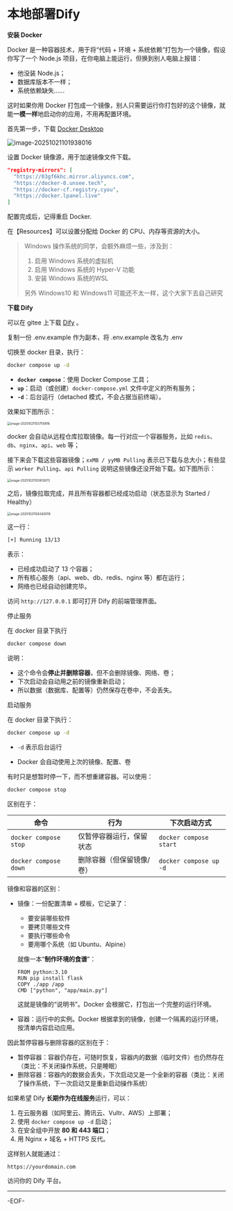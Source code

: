 # 本地部署Dify

**安装 Docker**

Docker 是一种容器技术，用于将“代码 + 环境 + 系统依赖”打包为一个镜像，假设你写了一个 Node.js 项目，在你电脑上能运行，但换到别人电脑上报错：

- 他没装 Node.js；
- 数据库版本不一样；
- 系统依赖缺失……

这时如果你用 Docker 打包成一个镜像，别人只需要运行你打包好的这个镜像，就能**一模一样**地启动你的应用，不用再配置环境。

首先第一步，下载 [Docker Desktop](https://docs.docker.com/desktop/)

![image-20251021101938016](https://xiejie-typora.oss-cn-chengdu.aliyuncs.com/2025-10-21-021938.png)

设置 Docker 镜像源，用于加速镜像文件下载。

```json
"registry-mirrors": [
  "https://03gf6khc.mirror.aliyuncs.com",
  "https://docker-0.unsee.tech",
  "https://docker-cf.registry.cyou",
  "https://docker.lpanel.live"
]
```

配置完成后，记得重启 Docker.

在【Resources】可以设置分配给 Docker 的 CPU、内存等资源的大小。

>Windows 操作系统的同学，会额外麻烦一些，涉及到：
>
>1. 启用 Windows 系统的虚拟机
>2. 启用 Windows 系统的 Hyper-V 功能
>3. 安装 Windows 系统的WSL
>
>另外 Windows10 和 Windows11 可能还不太一样，这个大家下去自己研究



**下载 Dify**

可以在 gitee 上下载 [Dify](https://gitee.com/dify_ai/dify) 。

复制一份 .env.example 作为副本，将 .env.example 改名为 .env

切换至 docker 目录，执行：

```bash
docker compose up -d
```

- **`docker compose`**：使用 Docker Compose 工具；
- **`up`**：启动（或创建）`docker-compose.yml` 文件中定义的所有服务；
- **`-d`**：后台运行（detached 模式，不会占据当前终端）。

效果如下图所示：

<img src="https://xiejie-typora.oss-cn-chengdu.aliyuncs.com/2025-10-21-023755.png" alt="image-20251021103755616" style="zoom:50%;" />

docker 会自动从远程仓库拉取镜像。每一行对应一个容器服务，比如 `redis`、`db`、`nginx`、`api`、`web` 等；

接下来会下载这些容器镜像；`xxMB / yyMB Pulling` 表示已下载与总大小；有些显示 `worker Pulling`、`api Pulling` 说明这些镜像还没开始下载。如下图所示：

<img src="https://xiejie-typora.oss-cn-chengdu.aliyuncs.com/2025-10-21-023913.png" alt="image-20251021103912673" style="zoom:50%;" />

之后，镜像拉取完成，并且所有容器都已经成功启动（状态显示为 Started / Healthy）

<img src="https://xiejie-typora.oss-cn-chengdu.aliyuncs.com/2025-10-21-024340.png" alt="image-20251021104340019" style="zoom:50%;" />

这一行：

```bash
[+] Running 13/13
```

表示：

- 已经成功启动了 13 个容器；
- 所有核心服务（api、web、db、redis、nginx 等）都在运行；
- 网络也已经自动创建完毕。

访问 `http://127.0.0.1` 即可打开 Dify 的前端管理界面。



停止服务

在 docker 目录下执行

```bash
docker compose down
```

说明：

- 这个命令会**停止并删除容器**，但不会删除镜像、网络、卷；
- 下次启动会自动用之前的镜像重新启动；
- 所以数据（数据库、配置等）仍然保存在卷中，不会丢失。



启动服务

在 docker 目录下执行：

```bash
docker compose up -d
```

- `-d` 表示后台运行

- Docker 会自动使用上次的镜像、配置、卷



有时只是想暂时停一下，而不想重建容器。可以使用：

```bash
docker compose stop
```

区别在于：

| 命令                  | 行为                      | 下次启动方式           |
| --------------------- | ------------------------- | ---------------------- |
| `docker compose stop` | 仅暂停容器运行，保留状态  | `docker compose start` |
| `docker compose down` | 删除容器（但保留镜像/卷） | `docker compose up -d` |

镜像和容器的区别：

- 镜像：一份配置清单 + 模板，它记录了：

  - 要安装哪些软件
  - 要拷贝哪些文件
  - 要执行哪些命令
  - 要用哪个系统（如 Ubuntu、Alpine）

  就像一本“**制作环境的食谱**”：

  ```
  FROM python:3.10
  RUN pip install flask
  COPY ./app /app
  CMD ["python", "app/main.py"]
  ```

  这就是镜像的“说明书”。Docker 会根据它，打包出一个完整的运行环境。

- 容器：运行中的实例。Docker 根据拿到的镜像，创建一个隔离的运行环境，按清单内容启动应用。

因此暂停容器与删除容器的区别在于：

- 暂停容器：容器仍存在，可随时恢复，容器内的数据（临时文件）也仍然存在（类比：不关闭操作系统，只是睡眠）
- 删除容器：容器内的数据会丢失，下次启动又是一个全新的容器（类比：关闭了操作系统，下一次启动又是重新启动操作系统）



如果希望 Dify **长期作为在线服务**运行，可以：

1. 在云服务器（如阿里云、腾讯云、Vultr、AWS）上部署；
2. 使用 `docker compose up -d` 启动；
3. 在安全组中开放 **80 和 443 端口**；
4. 用 Nginx + 域名 + HTTPS 反代。

这样别人就能通过：

```bash
https://yourdomain.com
```

访问你的 Dify 平台。

---

-EOF-